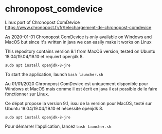 # chronopost_comdevice
Linux port of Chronopost ComDevice
<https://www.chronopost.fr/fr/telechargement-de-chronopost-comdevice>

As 2020-01-01 Chronopost ComDevice is only available on Windows and MacOS but since it's written in java we can easily make it works on Linux

This repository contains version 9.1 from MacOS version, tested on Ubuntu 18.04/19.04/19.10 et requiert openjdk 8.

`sudo apt install openjdk-8-jre`

To start the application, launch `bash launcher.sh`



Au 01/01/2020 Chronopost ComDevice est uniquement disponible pour Windows et MacOS mais comme il est écrit en java il est possible de le faire fonctionner sur Linux.

Ce dépot propose la version 9.1, issu de la version pour MacOS, testé sur Ubuntu 18.04/19.04/19.10 et nécessite openjdk 8.

`sudo apt install openjdk-8-jre`

Pour démarrer l'application, lancez `bash launcher.sh`
